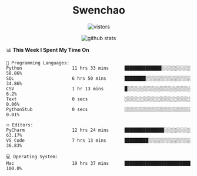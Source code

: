 <h1 align="center">Swenchao</h3>

<p align="center">
  <img src="https://visitor-badge.glitch.me/badge?page_id=Swenchao" alt="vistors" />
</p>

<p align="center">
  <img src="https://github-readme-stats.vercel.app/api?username=Swenchao&count_private=true&show_icons=true&theme=vue-dark&hide_title=true" alt="github stats" />
</p>

<!--START_SECTION:waka-->
📊 **This Week I Spent My Time On** 

```text
💬 Programming Languages: 
Python                   11 hrs 33 mins      ██████████████░░░░░░░░░░░   58.86% 
SQL                      6 hrs 50 mins       ████████░░░░░░░░░░░░░░░░░   34.86% 
CSV                      1 hr 13 mins        █░░░░░░░░░░░░░░░░░░░░░░░░   6.2% 
Text                     0 secs              ░░░░░░░░░░░░░░░░░░░░░░░░░   0.06% 
PythonStub               0 secs              ░░░░░░░░░░░░░░░░░░░░░░░░░   0.01%

🔥 Editors: 
PyCharm                  12 hrs 24 mins      ███████████████░░░░░░░░░░   63.17% 
VS Code                  7 hrs 13 mins       █████████░░░░░░░░░░░░░░░░   36.83%

💻 Operating System: 
Mac                      19 hrs 37 mins      █████████████████████████   100.0%

```


<!--END_SECTION:waka-->

